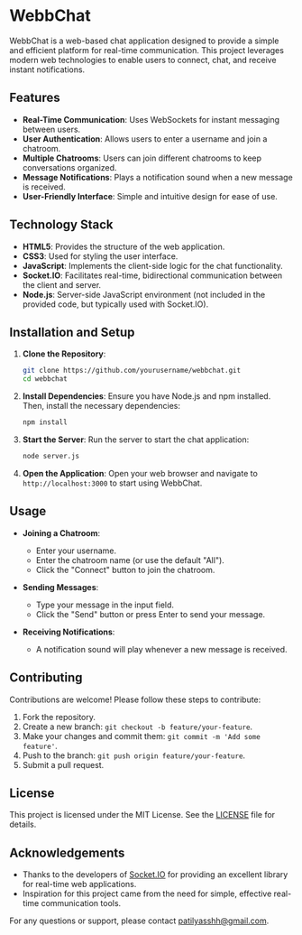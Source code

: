 # WebbChat

WebbChat is a web-based chat application designed to provide a simple and efficient platform for real-time communication. This project leverages modern web technologies to enable users to connect, chat, and receive instant notifications.

## Features

- **Real-Time Communication**: Uses WebSockets for instant messaging between users.
- **User Authentication**: Allows users to enter a username and join a chatroom.
- **Multiple Chatrooms**: Users can join different chatrooms to keep conversations organized.
- **Message Notifications**: Plays a notification sound when a new message is received.
- **User-Friendly Interface**: Simple and intuitive design for ease of use.

## Technology Stack

- **HTML5**: Provides the structure of the web application.
- **CSS3**: Used for styling the user interface.
- **JavaScript**: Implements the client-side logic for the chat functionality.
- **Socket.IO**: Facilitates real-time, bidirectional communication between the client and server.
- **Node.js**: Server-side JavaScript environment (not included in the provided code, but typically used with Socket.IO).

## Installation and Setup

1. **Clone the Repository**:
   ```sh
   git clone https://github.com/yourusername/webbchat.git
   cd webbchat
   ```

2. **Install Dependencies**:
   Ensure you have Node.js and npm installed. Then, install the necessary dependencies:
   ```sh
   npm install
   ```

3. **Start the Server**:
   Run the server to start the chat application:
   ```sh
   node server.js
   ```

4. **Open the Application**:
   Open your web browser and navigate to `http://localhost:3000` to start using WebbChat.

## Usage

- **Joining a Chatroom**:
  - Enter your username.
  - Enter the chatroom name (or use the default "All").
  - Click the "Connect" button to join the chatroom.

- **Sending Messages**:
  - Type your message in the input field.
  - Click the "Send" button or press Enter to send your message.

- **Receiving Notifications**:
  - A notification sound will play whenever a new message is received.

## Contributing

Contributions are welcome! Please follow these steps to contribute:

1. Fork the repository.
2. Create a new branch: `git checkout -b feature/your-feature`.
3. Make your changes and commit them: `git commit -m 'Add some feature'`.
4. Push to the branch: `git push origin feature/your-feature`.
5. Submit a pull request.

## License

This project is licensed under the MIT License. See the [LICENSE](LICENSE) file for details.

## Acknowledgements

- Thanks to the developers of [Socket.IO](https://socket.io/) for providing an excellent library for real-time web applications.
- Inspiration for this project came from the need for simple, effective real-time communication tools.

For any questions or support, please contact [patilyasshh@gmail.com](https://github.com/PATILYASHH/patilyasshh).
